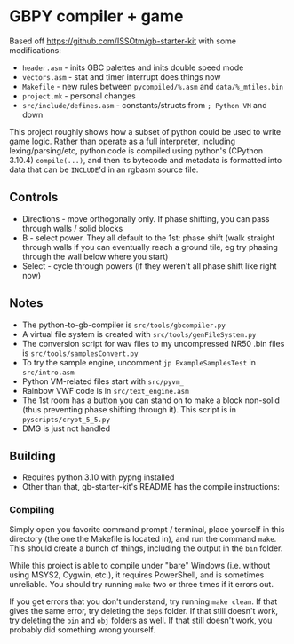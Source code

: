 # GBPY compiler + game

Based off https://github.com/ISSOtm/gb-starter-kit with some modifications:
* `header.asm` - inits GBC palettes and inits double speed mode
* `vectors.asm` - stat and timer interrupt does things now
* `Makefile` - new rules between `pycompiled/%.asm` and `data/%_mtiles.bin`
* `project.mk` - personal changes
* `src/include/defines.asm` - constants/structs from `; Python VM` and down

This project roughly shows how a subset of python could be used to write game logic. Rather than operate as a full interpreter, including lexing/parsing/etc, python code is compiled using python's (CPython 3.10.4) `compile(...)`, and then its bytecode and metadata is formatted into data that can be `INCLUDE`'d in an rgbasm source file.

## Controls

* Directions - move orthogonally only. If phase shifting, you can pass through walls / solid blocks
* B - select power. They all default to the 1st: phase shift (walk straight through walls if you can eventually reach a ground tile, eg try phasing through the wall below where you start)
* Select - cycle through powers (if they weren't all phase shift like right now)

## Notes

* The python-to-gb-compiler is `src/tools/gbcompiler.py`
* A virtual file system is created with `src/tools/genFileSystem.py`
* The conversion script for wav files to my uncompressed NR50 .bin files is `src/tools/samplesConvert.py`
* To try the sample engine, uncomment `jp ExampleSamplesTest` in `src/intro.asm`
* Python VM-related files start with `src/pyvm_`
* Rainbow VWF code is in `src/text_engine.asm`
* The 1st room has a button you can stand on to make a block non-solid (thus preventing phase shifting through it). This script is in `pyscripts/crypt_5_5.py`
* DMG is just not handled

## Building

* Requires python 3.10 with pypng installed
* Other than that, gb-starter-kit's README has the compile instructions:

### Compiling

Simply open you favorite command prompt / terminal, place yourself in this directory (the one the Makefile is located in), and run the command `make`. This should create a bunch of things, including the output in the `bin` folder.

While this project is able to compile under "bare" Windows (i.e. without using MSYS2, Cygwin, etc.), it requires PowerShell, and is sometimes unreliable. You should try running `make` two or three times if it errors out.

If you get errors that you don't understand, try running `make clean`. If that gives the same error, try deleting the `deps` folder. If that still doesn't work, try deleting the `bin` and `obj` folders as well. If that still doesn't work, you probably did something wrong yourself.
